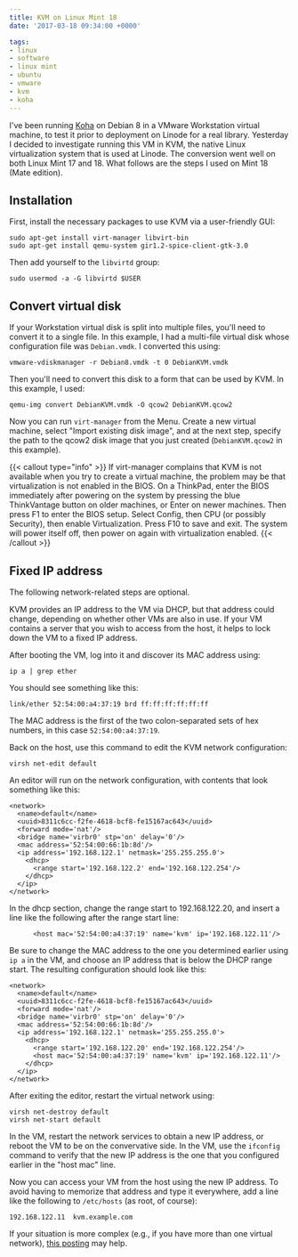 ```yaml
---
title: KVM on Linux Mint 18
date: '2017-03-18 09:34:00 +0000'

tags:
- linux
- software
- linux mint
- ubuntu
- vmware
- kvm
- koha
---
```


I've been running [Koha](https://koha-community.org/) on Debian 8 in a VMware Workstation virtual
machine, to test it prior to deployment on Linode for a real library.
Yesterday I decided to investigate running this VM in KVM, the native
Linux virtualization system that is used at Linode.  The conversion
went well on both Linux Mint 17 and 18.  What follows are the steps I
used on Mint 18 (Mate edition).

<!--more-->

## Installation

First, install the necessary packages to use KVM via
a user-friendly GUI:

```
sudo apt-get install virt-manager libvirt-bin
sudo apt-get install qemu-system gir1.2-spice-client-gtk-3.0
```

Then add yourself to the `libvirtd` group:

```
sudo usermod -a -G libvirtd $USER
```

## Convert virtual disk

If your Workstation virtual disk is split into multiple files,
you'll need to convert it to a single file.  In this example,
I had a multi-file virtual disk whose configuration file was
`Debian.vmdk`.  I converted this using:

```
vmware-vdiskmanager -r Debian8.vmdk -t 0 DebianKVM.vmdk
```

Then you'll need to convert this disk to a form that
can be used by KVM.  In this example, I used:

```
qemu-img convert DebianKVM.vmdk -O qcow2 DebianKVM.qcow2
```

Now you can run `virt-manager` from the Menu.  Create a new virtual
machine, select "Import existing disk image", and at the next
step, specify the path to the qcow2 disk image that you just created
(`DebianKVM.qcow2` in this example).

{{< callout type="info" >}}
If virt-manager complains that KVM is not available when you try
to create a virtual machine, the problem may be that virtualization is
not enabled in the BIOS.  On a ThinkPad, enter the BIOS immediately
after powering on the system by pressing the blue ThinkVantage button
on older machines, or Enter on newer machines.  Then press F1 to
enter the BIOS setup.  Select Config, then CPU (or possibly Security),
then enable Virtualization. Press F10 to save and exit.  The system will power itself off, then power
on again with virtualization enabled.
{{< /callout >}}

## Fixed IP address

The following network-related steps are optional.

KVM provides an IP address to the VM via DHCP, but that address could
change, depending on whether other VMs are also in use. If your VM
contains a server that you wish to access from the host,
it helps to lock down the VM to a fixed IP address.

After booting the VM, log into it and discover its MAC address using:

```
ip a | grep ether
```

You should see something like this:

```
link/ether 52:54:00:a4:37:19 brd ff:ff:ff:ff:ff:ff
```

The MAC address is the first of the two colon-separated sets of hex numbers,
in this case `52:54:00:a4:37:19`.

Back on the host, use this command to edit the KVM network configuration:

    virsh net-edit default

An editor will run on the network configuration, with contents that
look something like this:

```
<network>
  <name>default</name>
  <uuid>8311c6cc-f2fe-4618-bcf8-fe15167ac643</uuid>
  <forward mode='nat'/>
  <bridge name='virbr0' stp='on' delay='0'/>
  <mac address='52:54:00:66:1b:8d'/>
  <ip address='192.168.122.1' netmask='255.255.255.0'>
    <dhcp>
      <range start='192.168.122.2' end='192.168.122.254'/>
    </dhcp>
  </ip>
</network>
```

In the dhcp section, change the range start to 192.168.122.20, and insert a line
like the following after the range start line:

```
      <host mac='52:54:00:a4:37:19' name='kvm' ip='192.168.122.11'/>
```

Be sure to change the MAC address to the one you determined earlier using `ip a` in the VM,
and choose an IP address that is below the DHCP range start.  The resulting configuration
should look like this:

```
<network>
  <name>default</name>
  <uuid>8311c6cc-f2fe-4618-bcf8-fe15167ac643</uuid>
  <forward mode='nat'/>
  <bridge name='virbr0' stp='on' delay='0'/>
  <mac address='52:54:00:66:1b:8d'/>
  <ip address='192.168.122.1' netmask='255.255.255.0'>
    <dhcp>
      <range start='192.168.122.20' end='192.168.122.254'/>
      <host mac='52:54:00:a4:37:19' name='kvm' ip='192.168.122.11'/>
    </dhcp>
  </ip>
</network>
```

After exiting the editor, restart the virtual network using:

```
virsh net-destroy default
virsh net-start default
```

In the VM, restart the network services to obtain a new IP address,
or reboot the VM to be on the convervative side.  In the VM, 
use the `ifconfig` command to verify that the new IP
address is the one that you configured earlier in the
"host mac" line.

Now you can access your VM from the host using
the new IP address.  To avoid having to memorize that
address and type it everywhere, add a line like the following
to `/etc/hosts` (as root, of course):

```
192.168.122.11  kvm.example.com
```

If your situation is more complex (e.g., if you have more than one
virtual network), [this posting](http://serverfault.com/questions/627238/kvm-libvirt-how-to-configure-static-guest-ip-addresses-on-the-virtualisation-ho)
may help.
